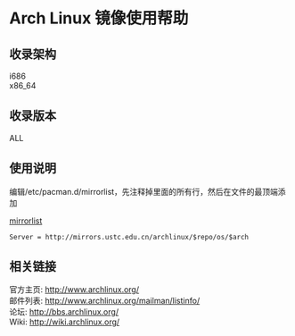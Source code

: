 ---
---

# Arch Linux 镜像使用帮助

## 收录架构

i686   
x86_64 

## 收录版本

ALL 

## 使用说明

编辑/etc/pacman.d/mirrorlist，先注释掉里面的所有行，然后在文件的最顶端添加 

[mirrorlist](/wiki/_export/code/mirrors/help/mirrorlist435f?codeblock=0 "下载片段")

    
    
    
    Server = http://mirrors.ustc.edu.cn/archlinux/$repo/os/$arch

## 相关链接

官方主页: <http://www.archlinux.org/>   
邮件列表: <http://www.archlinux.org/mailman/listinfo/>   
论坛: <http://bbs.archlinux.org/>   
Wiki: <http://wiki.archlinux.org/>   
